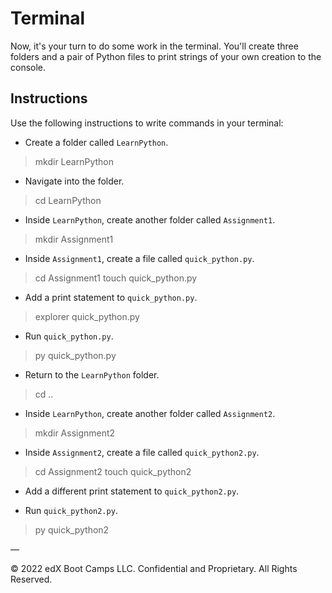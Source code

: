 # Terminal

Now, it's your turn to do some work in the terminal. You'll create three folders and a pair of Python files to print strings of your own creation to the console.

## Instructions

Use the following instructions to write commands in your terminal:

* Create a folder called `LearnPython`.
> mkdir LearnPython

* Navigate into the folder.
> cd LearnPython

* Inside `LearnPython`, create another folder called `Assignment1`.
> mkdir Assignment1

* Inside `Assignment1`, create a file called `quick_python.py`.
> cd Assignment1
> touch quick_python.py

* Add a print statement to `quick_python.py`.
> explorer quick_python.py
> <add the statement>

* Run `quick_python.py`.
> py quick_python.py

* Return to the `LearnPython` folder.
> cd ..

* Inside `LearnPython`, create another folder called `Assignment2`.
> mkdir Assignment2

* Inside `Assignment2`, create a file called `quick_python2.py`.
> cd Assignment2
> touch quick_python2

* Add a different print statement to `quick_python2.py`.
> <add the statement>

* Run `quick_python2.py`.
> py quick_python2

—

© 2022 edX Boot Camps LLC. Confidential and Proprietary. All Rights Reserved.
